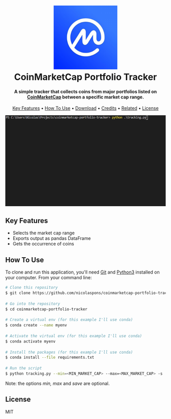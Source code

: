 <h1 align="center">
  <br>
  <a href="https://coinmarketcap.com/"><img src="resources/logo.jpg" alt="Coin Tracker" width="200"></a>
  <br>
  CoinMarketCap Portfolio Tracker
  <br>
</h1>

<h4 align="center">A simple tracker that collects coins from major portfolios listed on <a href="https://coinmarketcap.com/view/alameda-research-portfolio/" target="_blank">CoinMarketCap</a> between a specific market cap range.</h4>

<p align="center">
  <a href="#key-features">Key Features</a> •
  <a href="#how-to-use">How To Use</a> •
  <a href="#download">Download</a> •
  <a href="#credits">Credits</a> •
  <a href="#related">Related</a> •
  <a href="#license">License</a>
</p>

<p align="center">
  <img src="resources/script_running.gif" alt="running script gif" />
</p>

## Key Features

- Selects the market cap range
- Exports output as pandas DataFrame
- Gets the occurrence of coins

## How To Use

To clone and run this application, you'll need [Git](https://git-scm.com) and [Python3](https://www.python.org/downloads/) installed on your computer. From your command line:

```bash
# Clone this repository
$ git clone https://github.com/nicolaspons/coinmarketcap-portfolio-tracker

# Go into the repository
$ cd coinmarketcap-portfolio-tracker

# Create a virtual env (for this example I'll use conda)
$ conda create --name myenv

# Activate the virtual env (for this example I'll use conda)
$ conda activate myenv

# Install the packages (for this example I'll use conda)
$ conda install --file requirements.txt

# Run the script
$ python tracking.py --min=<MIN_MARKET_CAP> --max=<MAX_MARKET_CAP> -s
```

Note: the options _min, max_ and _save_ are optional.

## License

MIT
